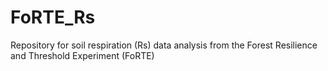 # FoRTE_Rs
Repository for soil respiration (Rs) data analysis from the Forest Resilience and Threshold Experiment (FoRTE)
